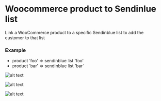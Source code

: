 # Woocommerce product to Sendinlue list

Link a WooCommerce product to a specific Sendinblue list to add the customer to that list

### Example
- product 'foo' => sendinblue list 'foo'
- product 'bar' => sendinblue list 'bar'

![alt text](https://user-images.githubusercontent.com/45328592/102016684-61b0d400-3d62-11eb-9a16-6774e41e41ed.png)

![alt text](https://user-images.githubusercontent.com/45328592/102016700-72f9e080-3d62-11eb-91db-c39b42c101ef.png)

![alt text](https://user-images.githubusercontent.com/45328592/102016895-a5580d80-3d63-11eb-9254-abb32cb4f4bd.png)